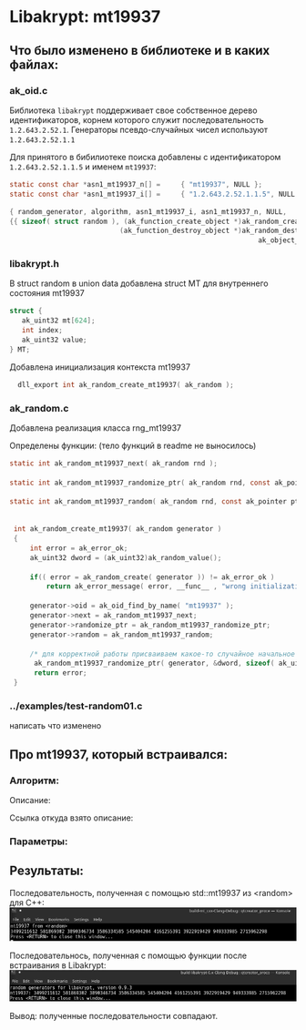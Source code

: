 # Libakrypt: mt19937

## Что было изменено в библиотеке и в каких файлах:

### ak_oid.c

Библиотека `libakrypt` поддерживает свое собственное дерево идентификаторов, корнем
которого служит последовательность `1.2.643.2.52.1`. Генераторы псевдо-случайных чисел
используют  `1.2.643.2.52.1.1`
  
  Для принятого в бибилиотеке поиска   добавлены с идентификатором `1.2.643.2.52.1.1.5` и именем `mt19937`:
  
  ```c
  static const char *asn1_mt19937_n[] =     { "mt19937", NULL };
  static const char *asn1_mt19937_i[] =     { "1.2.643.2.52.1.1.5", NULL };
  
  ```
  
  ```c
  { random_generator, algorithm, asn1_mt19937_i, asn1_mt19937_n, NULL,
  {{ sizeof( struct random ), (ak_function_create_object *)ak_random_create_mt19937,
                             (ak_function_destroy_object *)ak_random_destroy, NULL, NULL, NULL },
                                                               ak_object_undefined, NULL, NULL }}
  ```

### libakrypt.h 

В struct random  в union data  добавлена struct MT для внутреннего состояния mt19937

```c
struct {
   ak_uint32 mt[624];
   int index;
   ak_uint32 value;
} MT;
 ```

Добавлена инициализация контекста mt19937 
 
```c
  dll_export int ak_random_create_mt19937( ak_random );
```

### ak_random.c

Добавлена реализация класса rng_mt19937  

Определены функции:
(тело функций в readme не выносилось)

```c
static int ak_random_mt19937_next( ak_random rnd );

static int ak_random_mt19937_randomize_ptr( ak_random rnd, const ak_pointer ptr, const ssize_t size );

static int ak_random_mt19937_random( ak_random rnd, const ak_pointer ptr, const ssize_t size );
```

```c

 int ak_random_create_mt19937( ak_random generator )
 {
     int error = ak_error_ok;
     ak_uint32 dword = (ak_uint32)ak_random_value();

     if(( error = ak_random_create( generator )) != ak_error_ok )
         return ak_error_message( error, __func__ , "wrong initialization of random generator" );

     generator->oid = ak_oid_find_by_name( "mt19937" );
     generator->next = ak_random_mt19937_next;
     generator->randomize_ptr = ak_random_mt19937_randomize_ptr;
     generator->random = ak_random_mt19937_random;

     /* для корректной работы присваиваем какое-то случайное начальное значение */
      ak_random_mt19937_randomize_ptr( generator, &dword, sizeof( ak_uint32 ));
      return error;
 }
```


### ../examples/test-random01.c

написать что изменено

## Про mt19937, который встраивался:

### Алгоритм:

Описание:

Ссылка откуда взято описание: 

### Параметры:

## Результаты:
 
Последовательность, полученная с помощью  std::mt19937 из \<random> для C++:
![](MT_test/image.png)

Последовательнось, полученная с помощью функции после встраивания в Libakrypt:
![](MT_test/libacrypt_test_results.jpg)

Вывод: полученные последовательности совпадают. 


